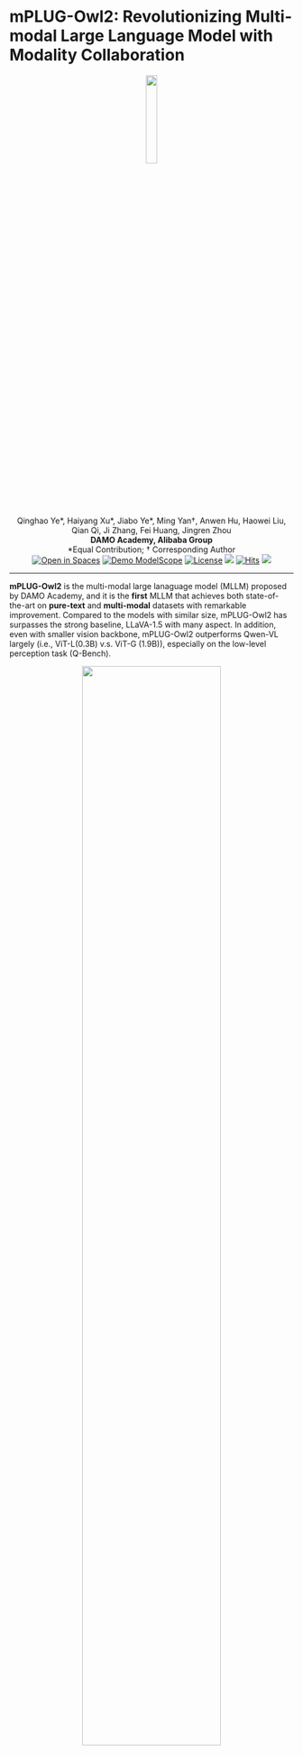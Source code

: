 <div style="display: flex; align-items: center;">
  <h1>mPLUG-Owl2: Revolutionizing Multi-modal Large Language Model with Modality Collaboration</h1>
</div>

<div align="center">
<img src="assets/mplug_owl2_logo.png" width="20%">
</div>

<div align="center">
Qinghao Ye*, Haiyang Xu*, Jiabo Ye*, Ming Yan†, Anwen Hu, Haowei Liu, Qian Qi, Ji Zhang, Fei Huang, Jingren Zhou
</div>
<div align="center">
<strong>DAMO Academy, Alibaba Group</strong>
</div>
<div align="center">
*Equal Contribution; † Corresponding Author
</div>


<div align="center">
    <a href="https://huggingface.co/spaces/MAGAer13/mPLUG-Owl2"><img src="https://huggingface.co/datasets/huggingface/badges/raw/main/open-in-hf-spaces-sm-dark.svg" alt="Open in Spaces"></a>
    <a href="https://modelscope.cn/studios/damo/mPLUG-Owl2/summary"><img src="assets/Demo-ModelScope-brightgreen.svg" alt="Demo ModelScope"></a>
    <a href="https://github.com/X-PLUG/mPLUG-Owl/blob/main/LICENSE"><img src="assets/LICENSE-Apache%20License-blue.svg" alt="License"></a>
    <a href="http://arxiv.org/abs/2311.04257"><img src="assets/Paper-Arxiv-orange.svg" ></a>
    <a href="https://hits.seeyoufarm.com"><img src="https://hits.seeyoufarm.com/api/count/incr/badge.svg?url=https%3A%2F%2Fgithub.com%2FX-PLUG%2FmPLUG-Owl&count_bg=%23E97EBA&title_bg=%23555555&icon=&icon_color=%23E7E7E7&title=visitors&edge_flat=false" alt="Hits"></a>
    <a href="https://twitter.com/qinghao_ye24089"><img src='assets/-twitter-blue.svg'></a>
</div>

---
**mPLUG-Owl2** is the multi-modal large lanaguage model (MLLM) proposed by DAMO Academy, and it is the **first** MLLM that achieves both state-of-the-art on **pure-text** and **multi-modal** datasets with remarkable improvement. Compared to the models with similar size, mPLUG-Owl2 has surpasses the strong baseline, LLaVA-1.5 with many aspect. In addition, even with smaller vision backbone, mPLUG-Owl2 outperforms Qwen-VL largely (i.e., ViT-L(0.3B) v.s. ViT-G (1.9B)), especially on the low-level perception task (Q-Bench).
<div align="center">
<img src="./assets/mplug_owl2_radar.png"  width="70%">
</div>

## News and Updates
* ```2024.02.01``` 🔥🔥🔥 We relaese **mPLUG-Owl2.1**, a Chinese enhanced version of mPLUG-Owl2. The weight is available at [HuggingFace](https://huggingface.co/Mizukiluke/mplug_owl_2_1).
* ```2023.11.08``` 🔥🔥🔥 We relaese **mPLUG-Owl2** on both modelscope and Huggingface. The paper will be released soon for more details about the model, including training details and model performance.


## Performance
### General Vision-Language Benchmark Performance
<table>
<thead>
  <tr>
    <th rowspan="3"></th>
    <th rowspan="3">Method</th>
    <th rowspan="3">#Params</th>
    <th colspan="2">Image Caption</th>
    <th colspan="3">General VQA</th>
    <th colspan="3">General VQA (Zero-shot)</th>
  </tr>
  <tr>
    <th rowspan="2">COCO</th>
    <th rowspan="2">Flickr30K (Zero-shot)</th>
    <th rowspan="2">VQAv2</th>
    <th rowspan="2">OKVQA</th>
    <th rowspan="2">GQA</th>
    <th rowspan="2">VizWizQA</th>
    <th rowspan="2">TextVQA</th>
    <th rowspan="2">SciQA (IMG)</th>
  </tr>
  <tr>
  </tr>
</thead>
<tbody>
  <tr>
    <td rowspan="9">Generalists</td>
    <td>BLIP-2</td>
    <td>8.2B</td>
    <td>-</td>
    <td>74.9</td>
    <td>65.0</td>
    <td>45.9</td>
    <td>41.0</td>
    <td>19.6</td>
    <td>42.5</td>
    <td>61.0</td>
  </tr>
  <tr>
    <td>InstructBLIP</td>
    <td>8.2B</td>
    <td>102.2</td>
    <td>82.4</td>
    <td>-</td>
    <td>-</td>
    <td>49.2</td>
    <td>34.5</td>
    <td>50.1*</td>
    <td>60.5</td>
  </tr>
  <tr>
    <td>Unified-IO-XL</td>
    <td>2.9B</td>
    <td>122.3</td>
    <td>-</td>
    <td>77.9</td>
    <td>54.0</td>
    <td>-</td>
    <td>57.4**</td>
    <td>-</td>
    <td>-</td>
  </tr>
  <tr>
    <td>PaLM-E-12B</td>
    <td>12B</td>
    <td>135.0</td>
    <td>-</td>
    <td>76.2</td>
    <td>55.5</td>
    <td>-</td>
    <td>-</td>
    <td>-</td>
    <td>-</td>
  </tr>
  <tr>
    <td>Shikra</td>
    <td>7.2B</td>
    <td>117.5</td>
    <td>73.9</td>
    <td>77.4</td>
    <td>47.2</td>
    <td>-</td>
    <td>-</td>
    <td>-</td>
    <td>-</td>
  </tr>
  <tr>
    <td>LLaVA-1.5</td>
    <td>7.2B</td>
    <td>-</td>
    <td>-</td>
    <td>78.5</td>
    <td>-</td>
    <td><b>62.0</b></td>
    <td>50.0</td>
    <td>46.1/58.2*</td>
    <td>66.8</td>
  </tr>
  <tr>
    <td>Qwen-VL-Chat</td>
    <td>9.6B</td>
    <td>131.9</td>
    <td>81.0</td>
    <td>78.2</td>
    <td>56.6</td>
    <td>57.5</td>
    <td>38.9</td>
    <td>61.5**</td>
    <td>68.2</td>
  </tr>
  <tr>
    <td><b>mPLUG-Owl2</b></td>
    <td><b>8.2B</b></td>
    <td>137.3</td>
    <td>85.1</td>
    <td>79.4</td>
    <td>57.7</td>
    <td>56.1</td>
    <td>54.5</td>
    <td>54.3/58.2*</td>
    <td>68.7</td>
  </tr>
  <tr>
    <td><b>mPLUG-Owl2.1</b></td>
    <td><b>9.8B</b></td>
    <td>135.3</td>
    <td>78.5</td>
    <td><b>79.9</b></td>
    <td><b>58.1</b></td>
    <td>60.3</td>
    <td><b>61.82</b></td>
    <td><b>57.4</b></td>
    <td><b>72.3</b></td>
  </tr>
</tbody>
</table>

- `*` stands for using OCR pipeline input
- `**` denotes the model has trained on the dataset instead of zero-shot setting.
- For zero-shot image captioning, **mPLUG-Owl2** achieves the **SOTA** on Flickr30K.
- For general VQA, **mPLUG-Owl2** achieves the **SOTA** under the same generalist LVLM scale settings. Especially, **without OCR pipeline input and fine-tuning** on TextVQA, mPLUG-Owl2 has achieves remarkable performance and surpasses LLaVA-1.5 by **8.2** point.



### MLLM Benchmark (Zero-shot)
<table>
<thead>
  <tr>
    <th>Method</th>
    <th>Vision Encoder</th>
    <th>Language Model</th>
    <th>MME</th>
    <th>MMBench</th>
    <th>MM-Vet</th>
    <th>SEED-Bench</th>
    <th>Q-Bench</th>
  </tr>
</thead>
<tbody>
  <tr>
    <td>BLIP-2</td>
    <td>ViT-g (1.3B)</td>
    <td>Vicuna (7B)</td>
    <td>1293.84</td>
    <td>-</td>
    <td>22.4</td>
    <td>46.4</td>
    <td>-</td>
  </tr>
  <tr>
    <td>MiniGPT-4</td>
    <td>ViT-g (1.3B)</td>
    <td>Vicuna (7B)</td>
    <td>581.67</td>
    <td>23.0</td>
    <td>22.1</td>
    <td>42.8</td>
    <td>-</td>
  </tr>
  <tr>
    <td>LLaVA</td>
    <td>ViT-L (0.3B)</td>
    <td>Vicuna (7B)</td>
    <td>502.82</td>
    <td>36.2</td>
    <td>28.1</td>
    <td>33.5</td>
    <td>54.7</td>
  </tr>
  <tr>
    <td>mPLUG-Owl</td>
    <td>ViT-L (0.3B)</td>
    <td>LLaMA (7B)</td>
    <td>967.34</td>
    <td>46.6</td>
    <td>-</td>
    <td>34.0</td>
    <td>58.9</td>
  </tr>
  <tr>
    <td>InstructBLIP</td>
    <td>ViT-g (1.3B)</td>
    <td>Vicuna (7B)</td>
    <td>1212.82</td>
    <td>36.0</td>
    <td>26.2</td>
    <td>53.4</td>
    <td>55.8</td>
  </tr>
  <tr>
    <td>LLaMA-Adapter-v2</td>
    <td>ViT-L (0.3B)</td>
    <td>LLaMA (7B)</td>
    <td>1328.40</td>
    <td>39.5</td>
    <td>31.4</td>
    <td>32.7</td>
    <td>58.1</td>
  </tr>
  <tr>
    <td>Otter</td>
    <td>ViT-L (0.3B)</td>
    <td>LLaMA (7B)</td>
    <td>1292.26</td>
    <td>48.3</td>
    <td>24.6</td>
    <td>32.9</td>
    <td>47.2</td>
  </tr>
  <tr>
    <td>Qwen-VL-Chat</td>
    <td>ViT-G (1.9B)</td>
    <td>Qwen (7B)</td>
    <td>1487.58</td>
    <td>60.6</td>
    <td>-</td>
    <td>58.2</td>
    <td>61.6</td>
  </tr>
  <tr>
    <td>LLaVA-1.5</td>
    <td>ViT-L (0.3B)</td>
    <td>Vicuna (7B)</td>
    <td>1510.70</td>
    <td>73.7</td>
    <td>30.5</td>
    <td>58.6</td>
    <td>60.7</td>
  </tr>
  <tr>
    <td><b>mPLUG-Owl2</b></td>
    <td><b>ViT-L (0.3B)</b></td>
    <td><b>LLaMA (7B)</b></td>
    <td>1450.19</td>
    <td>64.5</td>
    <td>36.2</td>
    <td>57.8</td>
    <td>62.9</td>
  </tr>
  <tr>
    <td><b>mPLUG-Owl2.1</b></td>
    <td><b>ViT-G (1.9B)</b></td>
    <td><b>Qwen (7B)</b></td>
    <td><b>1545</b></td>
    <td><b>64.5</b></td>
    <td><b>39.0</b></td>
    <td><b>60.8</b></td>
    <td><b>64.7</b></td>
  </tr>
</tbody>
</table>

### Text Benchmarks
<table>
<thead>
  <tr>
    <th>Method</th>
    <th>MMLU</th>
    <th>BBH</th>
    <th>AGIEval</th>
    <th>ARC-c</th>
    <th>ARC-e</th>
  </tr>
</thead>
<tbody>
  <tr>
    <td>LLaMA-2</td>
    <td>46.8</td>
    <td>38.2</td>
    <td>21.8</td>
    <td>40.3</td>
    <td>56.1</td>
  </tr>
  <tr>
    <td>WizardLM</td>
    <td>38.1</td>
    <td>34.7</td>
    <td>23.2</td>
    <td>47.5</td>
    <td>59.6</td>
  </tr>
  <tr>
    <td>LLaMA-2-Chat</td>
    <td>46.2</td>
    <td>35.6</td>
    <td>28.5</td>
    <td>54.9</td>
    <td>71.6</td>
  </tr>
  <tr>
    <td>Vicuna-v1.5</td>
    <td>51.1</td>
    <td>41.2</td>
    <td>21.2</td>
    <td>56.6</td>
    <td>72.8</td>
  </tr>
  <tr>
    <td><b>mPLUG-Owl2</b></td>
    <td><b>53.4</b></td>
    <td><b>45.0</b></td>
    <td><b>32.7</b></td>
    <td><b>65.8</b></td>
    <td><b>79.9</b></td>
</tbody>
</table>

## Checkpoints
### Huggingface Model Hub
|Model|Phase|Download link|
|-|-|-|
|mPLUG-Owl2 | Pre-training|-|
|mPLUG-Owl2 |Instruction tuning|[Download link](https://huggingface.co/MAGAer13/mplug-owl2-llama2-7b)|
|mPLUG-Owl2.1 |Instruction tuning|[Download link](https://huggingface.co/Mizukiluke/mplug_owl_2_1)|

### Modelscope Model Hub
|Model|Phase|Download link|
|-|-|-|
|mPLUG-Owl2 | Pre-training|-|
|mPLUG-Owl2 | Instruction tuning|[Download link](https://www.modelscope.cn/models/damo/mPLUG-Owl2)|

*Note:* There might be some variation of the performance due to the conversion of the checkpoint. We do our model's training on [Megatron framework](https://github.com/NVIDIA/Megatron-LM/) with Model Parallism (MP=2) by parallalizing vision transformer, visual abstractor, and LLM, which is more efficient than using DeepSpeed Zero-3.

## Usage
### Install
1. Clone this repository and navigate to mPLUG-Owl2 folder
```bash
git clone https://github.com/X-PLUG/mPLUG-Owl.git
cd mPLUG-Owl/mPLUG-Owl2
```

2. Install Package
```Shell
conda create -n mplug_owl2 python=3.10 -y
conda activate mplug_owl2
pip install --upgrade pip
pip install -e .
```

3. Install additional packages for training cases
```
pip install -e ".[train]"
pip install flash-attn --no-build-isolation
```

### Quick Start Code
```python
import torch
from PIL import Image
from transformers import TextStreamer

from mplug_owl2.constants import IMAGE_TOKEN_INDEX, DEFAULT_IMAGE_TOKEN
from mplug_owl2.conversation import conv_templates, SeparatorStyle
from mplug_owl2.model.builder import load_pretrained_model
from mplug_owl2.mm_utils import process_images, tokenizer_image_token, get_model_name_from_path, KeywordsStoppingCriteria

image_file = '' # Image Path
model_path = 'MAGAer13/mplug-owl2-llama2-7b'
query = "Describe the image."

model_name = get_model_name_from_path(model_path)
tokenizer, model, image_processor, context_len = load_pretrained_model(model_path, None, model_name, load_8bit=False, load_4bit=False, device="cuda")

conv = conv_templates["mplug_owl2"].copy()
roles = conv.roles

image = Image.open(image_file).convert('RGB')
max_edge = max(image.size) # We recommand you to resize to squared image for BEST performance.
image = image.resize((max_edge, max_edge))

image_tensor = process_images([image], image_processor)
image_tensor = image_tensor.to(model.device, dtype=torch.float16)

inp = DEFAULT_IMAGE_TOKEN + query
conv.append_message(conv.roles[0], inp)
conv.append_message(conv.roles[1], None)
prompt = conv.get_prompt()

input_ids = tokenizer_image_token(prompt, tokenizer, IMAGE_TOKEN_INDEX, return_tensors='pt').unsqueeze(0).to(model.device)
stop_str = conv.sep2
keywords = [stop_str]
stopping_criteria = KeywordsStoppingCriteria(keywords, tokenizer, input_ids)
streamer = TextStreamer(tokenizer, skip_prompt=True, skip_special_tokens=True)

temperature = 0.7
max_new_tokens = 512

with torch.inference_mode():
    output_ids = model.generate(
        input_ids,
        images=image_tensor,
        do_sample=True,
        temperature=temperature,
        max_new_tokens=max_new_tokens,
        streamer=streamer,
        use_cache=True,
        stopping_criteria=[stopping_criteria])

outputs = tokenizer.decode(output_ids[0, input_ids.shape[1]:]).strip()
print(outputs)
```
### Gradio Web UI Setup Guide
To utilize the Gradio demo locally, follow the instructions below. If you need to compare different checkpoints with multiple model workers, remember that you only need to initiate the controller and the web server **once**.

#### How to Launch a Controller
Use the following command to start a controller:
```Shell
python -m mplug_owl2.serve.controller --host 0.0.0.0 --port 10000
```

#### How to Launch a Gradio Web Server
The next step is to launch a gradio web server using the command below:
```Shell
python -m mplug_owl2.serve.gradio_web_server --controller http://localhost:10000 --model-list-mode reload
```
This command launches the Gradio web interface. You can access the web interface using the URL displayed on your screen. Note that there will be no models listed initially, as we have not launched any model workers. The list will update automatically when a model worker is launched.

#### How to Launch a Model Worker

A model worker performs the inference on the GPU. To launch it, use the following command:

```Shell
python -m mplug_owl2.serve.model_worker --host 0.0.0.0 --controller http://localhost:10000 --port 40000 --worker http://localhost:40000 --model-path MAGAer13/mplug-owl2-llama2-7b
```
Wait until the model loading process is complete and the message "Uvicorn running on ..." appears. Refresh your Gradio web UI to see the newly launched model in the model list.

You can launch multiple workers to compare different model checkpoints within the same Gradio interface. Keep the `--controller` identical, but change the `--port` and `--worker` to different port numbers for each worker.

If you are using an Apple device with an M1 or M2 chip, you can specify the mps device by using the `--device` flag: `--device mps`.

#### How to Use Quantized Inference (4-Bit & 8-Bit)

To reduce the GPU memory footprint, you can run the inference with quantized bits (4-bit or 8-bit) by simply appending `--load-4bit` or `--load-8bit` to the **model worker** command. Here is an example of running with 4-bit quantization 

```Shell
python -m mplug_owl2.serve.model_worker --host 0.0.0.0 --controller http://localhost:10000 --port 40000 --worker http://localhost:40000 --model-path MAGAer13/mplug-owl2-llama2-7b --load-4bit
```

#### How to Launch a Model Worker with Unmerged LoRA Weights
You can launch the model worker with unmerged LoRA weights to save disk space. Here is an example:

```Shell
python -m mplug_owl2.serve.model_worker --host 0.0.0.0 --controller http://localhost:10000 --port 40000 --worker http://localhost:40000 --model-path MAGAer13/mplug-owl2-llama2-7b-lora-sft --model-base MAGAer13/mplug-owl2-llama2-7b
```

### What if I want to run demo just local?
You can use our modified `local_serve` demo, to start the demo using one-line as follows:
```Shell
python -m mplug_owl2.local_serve.local_web_server \
    --model-path MAGAer13/mplug-owl2-llama2-7b \
    --port 56789
```
You also can append `--load-4bit` or `--load-8bit` to the command if you would like to launch the demo in 4-bit or 8bit.

### CLI Inference Guide

You can chat about images using mPLUG-Owl without the Gradio interface. It also supports multiple GPUs, and 4-bit and 8-bit quantized inference. Here is an example command:

```Shell
python -m mplug_owl2.serve.cli \
    --model-path MAGAer13/mplug-owl2-llama2-7b \
    --image-file "mplug_owl2/serve/examples/extreme_ironing.jpg" \
    --load-4bit
```


## Training

Taking finetuning on LLAVA dataset as an example.

### Prepare Training Data
Please refer to [LLaVA](https://github.com/haotian-liu/LLaVA) for data preparation. Note that we do not use `<image>` as the token for image, since it would conflict with some code tags, instead we use `<|image|>` for avoiding such conflict. Besides, we also add the formatting prompt used in LLaVA-1.5 for VQA types data and Multiple Choice data as illustrated follows:
```python
question = "What's the weather like today?"
# VQA like
prompt = f"<|image|>{question}\nAnswer the question using a single word or phrase."

# Multiple Choice like
options = "A. OPTION 1\nB. OPTION 2\nC. OPTION 3"
prompt = f"<|image|>{question}\n{options}\nAnswer with the option’s letter from the given choices directly."
```

### Prepare model checkpoint

You follow the training checkpointing presented above.

### Training scripts

Training script with DeepSpeed ZeRO-3: ```scripts/finetune.sh```.

If you are do not have enough GPU memory:

- Use LoRA: ```scripts/finetune_lora.sh```. Make sure `per_device_train_batch_size*gradient_accumulation_steps` is the same as the provided script for best reproducibility.
- Replace `zero3.json` with `zero3_offload.json` which offloads some parameters to CPU RAM. This slows down the training speed.

New options to note:

- `--freeze_vision_model True`: We freeze the vision transformer by default. If you want training the vision transformer, this option should be set ```False```.
- `--tune_visual_abstractor True`: We training the visual abstractor by default. If you want freeze the abstractor, this option should be set ```False```.

## Evaluation
See Evaluation Instruction [Here](mplug_owl2/evaluate/EVALUATION.md).

## Citation

If you find mPLUG-Owl2 useful for your research and applications, please cite using this BibTeX:
```bibtex
@misc{ye2023mplugowl2,
      title={mPLUG-Owl2: Revolutionizing Multi-modal Large Language Model with Modality Collaboration}, 
      author={Qinghao Ye and Haiyang Xu and Jiabo Ye and Ming Yan and Anwen Hu and Haowei Liu and Qi Qian and Ji Zhang and Fei Huang and Jingren Zhou},
      year={2023},
      eprint={2311.04257},
      archivePrefix={arXiv},
      primaryClass={cs.CL}
}

@misc{ye2023mplugowl,
      title={mPLUG-Owl: Modularization Empowers Large Language Models with Multimodality}, 
      author={Qinghao Ye and Haiyang Xu and Guohai Xu and Jiabo Ye and Ming Yan and Yiyang Zhou and Junyang Wang and Anwen Hu and Pengcheng Shi and Yaya Shi and Chaoya Jiang and Chenliang Li and Yuanhong Xu and Hehong Chen and Junfeng Tian and Qi Qian and Ji Zhang and Fei Huang},
      year={2023},
      eprint={2304.14178},
      archivePrefix={arXiv},
      primaryClass={cs.CL}
}
```

## Acknowledgement

- [LLaVA](https://github.com/haotian-liu/LLaVA): the codebase we built upon. Thanks for the authors of LLaVA for providing the framework.


## Related Projects

* [LLaMA](https://github.com/facebookresearch/llama). A open-source collection of state-of-the-art large pre-trained language models.
* [LLaVA](https://github.com/haotian-liu/LLaVA). A visual instruction tuned vision language model which achieves GPT4 level capabilities.
* [mPLUG](https://github.com/alibaba/AliceMind/tree/main/mPLUG). A vision-language foundation model for both cross-modal understanding and generation.
* [mPLUG-2](https://github.com/alibaba/AliceMind). A multimodal model with a modular design, which inspired our project.
